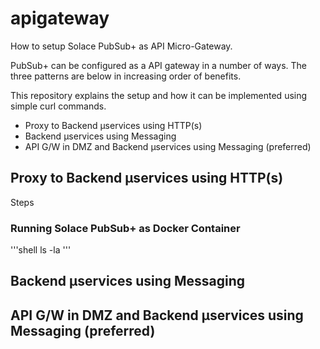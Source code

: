 # apigateway
How to setup Solace PubSub+ as API Micro-Gateway.

PubSub+ can be configured as a API gateway in a number of ways. The three patterns are below in increasing order of benefits.

This repository explains the setup and how it can be implemented using simple curl commands. 

- Proxy to Backend μservices using HTTP(s)
- Backend μservices using Messaging
- API G/W in DMZ and Backend μservices using Messaging (preferred)


## Proxy to Backend μservices using HTTP(s)

Steps
### Running Solace PubSub+ as Docker Container
'''shell
ls -la
'''

## Backend μservices using Messaging
## API G/W in DMZ and Backend μservices using Messaging (preferred)


